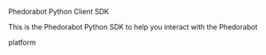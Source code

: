 Phedorabot Python Client SDK

This is the Phedorabot Python SDK to help you interact with the Phedorabot

platform
